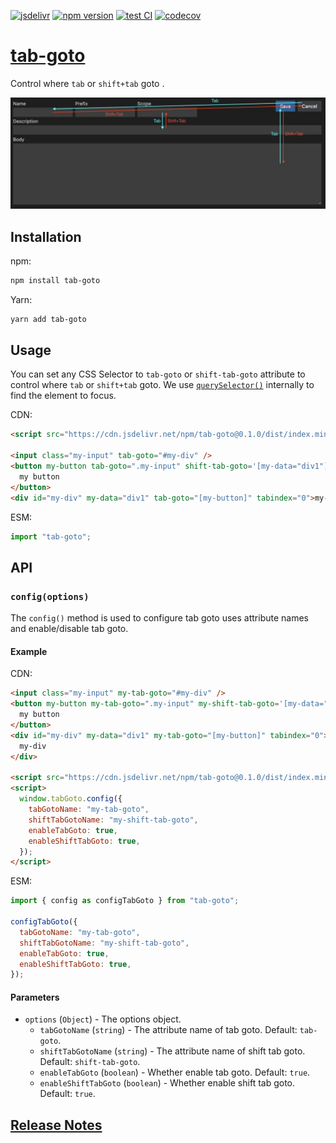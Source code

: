 [![jsdelivr][jsdelivr-badge]][jsdelivr-link]
[![npm version][fury-badge]][fury-link]
[![test CI][test-badge]][test-link]
[![codecov][codecov-badge]][codecov-link]

# [tab-goto][tab-goto]

Control where `tab` or `shift+tab` goto .

![tab-goto](images/tab-goto.webp)

## Installation

npm:

```sh
npm install tab-goto
```

Yarn:

```sh
yarn add tab-goto
```

## Usage

You can set any CSS Selector to `tab-goto` or `shift-tab-goto` attribute to control where `tab` or `shift+tab` goto. We use [`querySelector()`](https://developer.mozilla.org/en-US/docs/Web/API/Document/querySelector) internally to find the element to focus.

CDN:

```html
<script src="https://cdn.jsdelivr.net/npm/tab-goto@0.1.0/dist/index.min.js"></script>

<input class="my-input" tab-goto="#my-div" />
<button my-button tab-goto=".my-input" shift-tab-goto='[my-data="div1"]'>
  my button
</button>
<div id="my-div" my-data="div1" tab-goto="[my-button]" tabindex="0">my-div</div>
```

ESM:

```js
import "tab-goto";
```

## API

### `config(options)`

The `config()` method is used to configure tab goto uses attribute names and enable/disable tab goto.

#### Example

CDN:

```html
<input class="my-input" my-tab-goto="#my-div" />
<button my-button my-tab-goto=".my-input" my-shift-tab-goto='[my-data="div1"]'>
  my button
</button>
<div id="my-div" my-data="div1" my-tab-goto="[my-button]" tabindex="0">
  my-div
</div>

<script src="https://cdn.jsdelivr.net/npm/tab-goto@0.1.0/dist/index.min.js"></script>
<script>
  window.tabGoto.config({
    tabGotoName: "my-tab-goto",
    shiftTabGotoName: "my-shift-tab-goto",
    enableTabGoto: true,
    enableShiftTabGoto: true,
  });
</script>
```

ESM:

```js
import { config as configTabGoto } from "tab-goto";

configTabGoto({
  tabGotoName: "my-tab-goto",
  shiftTabGotoName: "my-shift-tab-goto",
  enableTabGoto: true,
  enableShiftTabGoto: true,
});
```

#### Parameters

- `options` (`Object`) - The options object.
  - `tabGotoName` (`string`) - The attribute name of tab goto. Default: `tab-goto`.
  - `shiftTabGotoName` (`string`) - The attribute name of shift tab goto. Default: `shift-tab-goto`.
  - `enableTabGoto` (`boolean`) - Whether enable tab goto. Default: `true`.
  - `enableShiftTabGoto` (`boolean`) - Whether enable shift tab goto. Default: `true`.

## [Release Notes](./CHANGELOG.md)

<!-- Definitions -->

[tab-goto]: https://zjffun.github.io/tab-goto/
[fury-link]: https://badge.fury.io/js/tab-goto
[fury-badge]: https://badge.fury.io/js/tab-goto.svg
[jsdelivr-link]: https://www.jsdelivr.com/package/npm/tab-goto
[jsdelivr-badge]: https://data.jsdelivr.com/v1/package/npm/tab-goto/badge
[test-badge]: https://github.com/zjffun/tab-goto/workflows/test%20CI/badge.svg
[test-link]: https://github.com/zjffun/tab-goto/actions
[codecov-badge]: https://codecov.io/gh/zjffun/tab-goto/branch/main/graph/badge.svg
[codecov-link]: https://codecov.io/gh/zjffun/tab-goto
